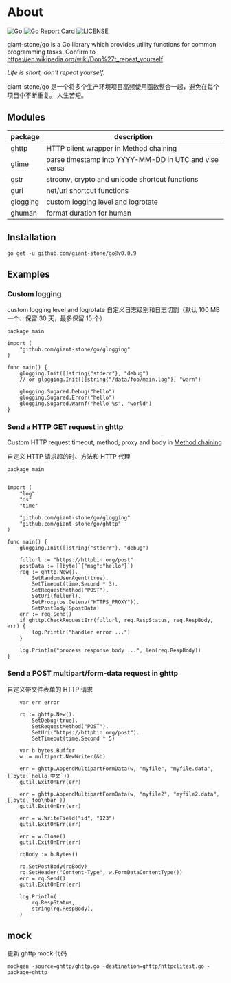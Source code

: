 # About

![Go](https://github.com/giant-stone/go/workflows/Go/badge.svg?branch=master)
[![Go Report Card](https://goreportcard.com/badge/github.com/giant-stone/go)](https://goreportcard.com/report/github.com/giant-stone/go)
[![LICENSE](https://img.shields.io/github/license/giant-stone/go.svg?style=flat-square)](https://github.com/giant-stone/go/blob/master/LICENSE)

giant-stone/go is a Go library which provides utility functions for common programming tasks.
Confirm to https://en.wikipedia.org/wiki/Don%27t_repeat_yourself

_Life is short, don't repeat yourself._

giant-stone/go 是一个将多个生产环境项目高频使用函数整合一起，避免在每个项目中不断重复。
人生苦短。

## Modules

| package  | description                                           |
| -------- | ----------------------------------------------------- |
| ghttp    | HTTP client wrapper in Method chaining                |
| gtime    | parse timestamp into YYYY-MM-DD in UTC and vise versa |
| gstr     | strconv, crypto and unicode shortcut functions        |
| gurl     | net/url shortcut functions                            |
| glogging | custom logging level and logrotate                    |
| ghuman   | format duration for human                             |

## Installation

    go get -u github.com/giant-stone/go@v0.0.9

## Examples

### Custom logging

custom logging level and logrotate
自定义日志级别和日志切割（默认 100 MB 一个、保留 30 天，最多保留 15 个）

```
package main

import (
	"github.com/giant-stone/go/glogging"
)

func main() {
	glogging.Init([]string{"stderr"}, "debug")
	// or glogging.Init([]string{"/data/foo/main.log"}, "warn")

	glogging.Sugared.Debug("hello")
	glogging.Sugared.Error("hello")
	glogging.Sugared.Warnf("hello %s", "world")
}
```

### Send a HTTP GET request in ghttp

Custom HTTP request timeout, method, proxy and body in [Method chaining](https://en.wikipedia.org/wiki/Method_chaining)

自定义 HTTP 请求超的时、方法和 HTTP 代理

```
package main


import (
	"log"
	"os"
	"time"

	"github.com/giant-stone/go/glogging"
	"github.com/giant-stone/go/ghttp"
)

func main() {
	glogging.Init([]string{"stderr"}, "debug")

	fullurl := "https://httpbin.org/post"
	postData := []byte(`{"msg":"hello"}`)
	req := ghttp.New().
		SetRandomUserAgent(true).
		SetTimeout(time.Second * 3).
		SetRequestMethod("POST").
		SetUri(fullurl).
		SetProxy(os.Getenv("HTTPS_PROXY")).
		SetPostBody(&postData)
	err := req.Send()
	if ghttp.CheckRequestErr(fullurl, req.RespStatus, req.RespBody, err) {
		log.Println("handler error ...")
	}

	log.Println("process response body ...", len(req.RespBody))
}
```

### Send a POST multipart/form-data request in ghttp

自定义带文件表单的 HTTP 请求

```
	var err error

	rq := ghttp.New().
		SetDebug(true).
		SetRequestMethod("POST").
		SetUri("https://httpbin.org/post").
		SetTimeout(time.Second * 5)

	var b bytes.Buffer
	w := multipart.NewWriter(&b)

	err = ghttp.AppendMultipartFormData(w, "myfile", "myfile.data", []byte(`hello 中文`))
	gutil.ExitOnErr(err)

	err = ghttp.AppendMultipartFormData(w, "myfile2", "myfile2.data", []byte(`foo\nbar`))
	gutil.ExitOnErr(err)

	err = w.WriteField("id", "123")
	gutil.ExitOnErr(err)

	err = w.Close()
	gutil.ExitOnErr(err)

	rqBody := b.Bytes()

	rq.SetPostBody(rqBody)
	rq.SetHeader("Content-Type", w.FormDataContentType())
	err = rq.Send()
	gutil.ExitOnErr(err)

	log.Println(
		rq.RespStatus,
		string(rq.RespBody),
	)
```

## mock

更新 ghttp mock 代码

    mockgen -source=ghttp/ghttp.go -destination=ghttp/httpclitest.go -package=ghttp
